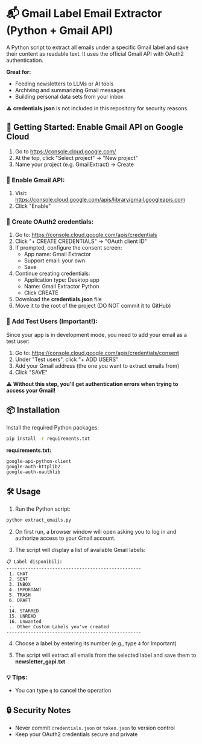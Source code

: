 # 📬 Gmail Label Email Extractor (Python + Gmail API)

A Python script to extract all emails under a specific Gmail label and save their content as readable text. It uses the official Gmail API with OAuth2 authentication.

**Great for:**
* Feeding newsletters to LLMs or AI tools
* Archiving and summarizing Gmail messages
* Building personal data sets from your inbox

⚠️ **credentials.json** is not included in this repository for security reasons.


## 🚀 Getting Started: Enable Gmail API on Google Cloud

1. Go to https://console.cloud.google.com/
2. At the top, click "Select project" → "New project"
3. Name your project (e.g. GmailExtract) → Create

### 🔐 Enable Gmail API:

1. Visit: https://console.cloud.google.com/apis/library/gmail.googleapis.com
2. Click "Enable"

### 🧾 Create OAuth2 credentials:

1. Go to: https://console.cloud.google.com/apis/credentials
2. Click "+ CREATE CREDENTIALS" → "OAuth client ID"
3. If prompted, configure the consent screen:
   * App name: Gmail Extractor
   * Support email: your own
   * Save
4. Continue creating credentials:
   * Application type: Desktop app
   * Name: Gmail Extractor Python
   * Click CREATE
5. Download the **credentials.json** file
6. Move it to the root of the project (DO NOT commit it to GitHub)

### 👥 Add Test Users (Important!):

Since your app is in development mode, you need to add your email as a test user:

1. Go to: https://console.cloud.google.com/apis/credentials/consent
2. Under "Test users", click "+ ADD USERS"
3. Add your Gmail address (the one you want to extract emails from)
4. Click "SAVE"

⚠️ **Without this step, you'll get authentication errors when trying to access your Gmail!**

## 📦 Installation

Install the required Python packages:

```bash
pip install -r requirements.txt
```

**requirements.txt:**
```
google-api-python-client
google-auth-httplib2
google-auth-oauthlib
```

## 🛠️ Usage

1. Run the Python script:

```bash
python extract_emails.py
```

2. On first run, a browser window will open asking you to log in and authorize access to your Gmail account.

3. The script will display a list of available Gmail labels:

```
📋 Label disponibili:
--------------------------------------------------
 1. CHAT
 2. SENT
 3. INBOX
 4. IMPORTANT
 5. TRASH
 6. DRAFT
 ..
 14. STARRED
 15. UNREAD
 16. Unwanted
 .. Other Custom Labels you've created
--------------------------------------------------
```

4. Choose a label by entering its number (e.g., type `4` for Important)

5. The script will extract all emails from the selected label and save them to **newsletter_gapi.txt**

### 💡 Tips:
- You can type `q` to cancel the operation


## 🔒 Security Notes

* Never commit `credentials.json` or `token.json` to version control 
* Keep your OAuth2 credentials secure and private


